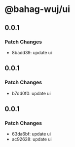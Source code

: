 # @bahag-wuj/ui

## 0.0.1

### Patch Changes

- 8badd39: update ui

## 0.0.1

### Patch Changes

- b7dd0f0: update ui

## 0.0.1

### Patch Changes

- 63da6bf: update ui
- ac92628: update ui
